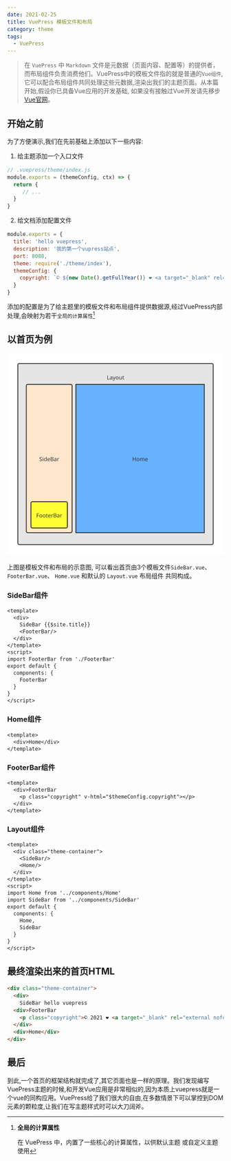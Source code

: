 ```yaml
---
date: 2021-02-25
title: VuePress 模板文件和布局
category: theme
tags:
  - VuePress
---
```


> 在 `VuePress` 中 `Markdown` 文件是元数据（页面内容、配置等）的提供者，而布局组件负责消费他们。VuePress中的模板文件指的就是普通的`Vue组件`,它可以配合布局组件共同处理这些元数据,渲染出我们的主题页面。从本篇开始,假设你已具备Vue应用的开发基础, 如果没有接触过Vue开发请先移步[Vue官网](https://cn.vuejs.org/v2/guide/)。

<!-- more -->

## 开始之前

为了方便演示,我们在先前基础上添加以下一些内容:

1. 给主题添加一个入口文件

``` js
// .vuepress/theme/index.js
module.exports = (themeConfig, ctx) => {
  return {
     // ...
  }
}
```
2. 给文档添加配置文件

``` js
module.exports = {
  title: 'hello vuepress',
  description: '我的第一个vupress站点',
  port: 8088,
  theme: require('./theme/index'),
  themeConfig: {
    copyright: `© ${new Date().getFullYear()} ❤️ <a target="_blank" rel="external nofollow noopener" href="https://17ria.com/">Neil Chen</a>`
  }
}
```

添加的配置是为了给主题里的模板文件和布局组件提供数据源,经过VuePress内部处理,会映射为若干`全局的计算属性`[^first]

## 以首页为例

![layout](/images/learning/layout.svg)

上图是模板文件和布局的示意图, 可以看出首页由3个模板文件`SideBar.vue`、`FooterBar.vue`、 `Home.vue` 和默认的 `Layout.vue` 布局组件 共同构成。

### SideBar组件

``` vue
<template>
  <div>
    SideBar {{$site.title}}
    <FooterBar/>
  </div>
</template>
<script>
import FooterBar from './FooterBar'
export default {
  components: {
    FooterBar
  }
}
</script>
```
### Home组件

``` vue
<template>
  <div>Home</div>
</template>
```
### FooterBar组件

``` vue
<template>
  <div>FooterBar
    <p class="copyright" v-html="$themeConfig.copyright"></p>
  </div>
</template>
```

### Layout组件

``` vue
<template>
  <div class="theme-container">
    <SideBar/>
    <Home/>
  </div>
</template>
<script>
import Home from '../components/Home'
import SideBar from '../components/SideBar'
export default {
  components: {
    Home,
    SideBar
  }
}
</script>
```

## 最终渲染出来的首页HTML

``` html
<div class="theme-container">
  <div>
    SideBar hello vuepress
  <div>FooterBar
    <p class="copyright">© 2021 ❤️ <a target="_blank" rel="external nofollow noopener" href="https://17ria.com/">Neil Chen</a></p></div>
  </div>
  <div>Home</div>
</div>
```

## 最后

到此,一个首页的框架结构就完成了,其它页面也是一样的原理。我们发现编写VuePress主题的时候,和开发Vue应用是非常相似的,因为本质上vuepress就是一个vue的同构应用。VuePress给了我们很大的自由,在多数情景下可以掌控到DOM元素的颗粒度,让我们在写主题样式时可以大刀阔斧。

[^first]: **全局的计算属性**

    在 VuePress 中，内置了一些核心的计算属性，以供默认主题 或自定义主题使用


